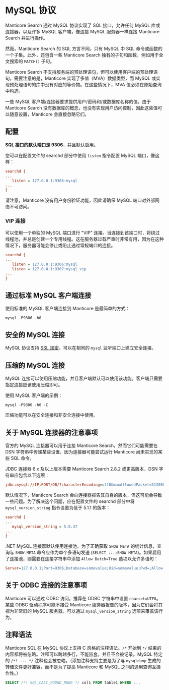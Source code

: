 # MySQL 协议

Manticore Search 通过 MySQL 协议实现了 SQL 接口，允许任何 MySQL 库或连接器，以及许多 MySQL 客户端，像连接 MySQL 服务器一样连接 Manticore Search 并进行操作。

然而，Manticore Search 的 SQL 方言不同，只有 MySQL 中 SQL 命令或函数的一个子集。此外，还包含一些 Manticore Search 独有的子句和函数，例如用于全文搜索的 `MATCH()` 子句。

Manticore Search 不支持服务端的预处理语句，但可以使用客户端的预处理语句。需要注意的是，Manticore 实现了多值（MVA）数据类型，而 MySQL 或实现预处理语句的库中没有对应的等价物。在这些情况下，MVA 值必须在原始查询中构造。

一些 MySQL 客户端/连接器要求提供用户/密码和/或数据库名称的值。由于 Manticore Search 没有数据库的概念，也没有实现用户访问控制，因此这些值可以随意设置，Manticore 会直接忽略它们。

## 配置

**SQL 接口的默认端口是 9306**，并且默认启用。

您可以在配置文件的 searchd 部分中使用 `listen` 指令配置 MySQL 端口，像这样：

```ini
searchd {
...
   listen = 127.0.0.1:9306:mysql
...
}
```

请注意，Manticore 没有用户身份验证功能，因此请确保 MySQL 端口对外部网络不可访问。

### VIP 连接
可以使用一个单独的 MySQL 端口进行 "VIP" 连接。当连接到该端口时，将绕过线程池，并总是创建一个专用线程。这在服务器过载严重时非常有用，因为在这种情况下，服务器可能会停止或阻止通过常规端口的连接。

```ini
searchd {
...
   listen = 127.0.0.1:9306:mysql
   listen = 127.0.0.1:9307:mysql_vip
...
}
```

## 通过标准 MySQL 客户端连接
使用标准的 MySQL 客户端连接到 Manticore 是最简单的方式：

```shell
mysql -P9306 -h0
```

## 安全的 MySQL 连接

MySQL 协议支持 [SSL 加密](../Security/SSL.md)。可以在相同的 `mysql` 监听端口上建立安全连接。

## 压缩的 MySQL 连接

MySQL 连接可以使用压缩功能，并且客户端默认可以使用该功能。客户端只需要指定连接应该使用压缩即可。

使用 MySQL 客户端的示例：

```shell
mysql -P9306 -h0 -C
```

压缩功能可以在安全连接和非安全连接中使用。

## 关于 MySQL 连接器的注意事项

官方的 MySQL 连接器可以用于连接 Manticore Search，然而它们可能需要在 DSN 字符串中传递某些设置，因为连接器可能尝试运行 Manticore 尚未实现的某些 SQL 命令。

JDBC 连接器 6.x 及以上版本需要 Manticore Search 2.8.2 或更高版本，DSN 字符串应包含以下选项：

```ini
jdbc:mysql://IP:PORT/DB/?characterEncoding=utf8&maxAllowedPacket=512000&serverTimezone=XXX
```

默认情况下，Manticore Search 会向连接器报告其自身的版本，但这可能会导致一些问题。为了解决这个问题，应在配置文件的 searchd 部分中将 `mysql_version_string` 指令设置为低于 5.1.1 的版本：

```ini
searchd {
...
   mysql_version_string = 5.0.37
...
}
```

.NET MySQL 连接器默认使用连接池。为了正确获取 `SHOW META` 的统计信息，查询与 `SHOW META` 命令应作为单个多语句发送 (`SELECT ...;SHOW META`)。如果启用了连接池，则需要在连接字符串中添加 `Allow Batch=True` 选项以允许多语句：
```ini
Server=127.0.0.1;Port=9306;Database=somevalue;Uid=somevalue;Pwd=;Allow Batch=True;
```

## 关于 ODBC 连接的注意事项

Manticore 可以通过 ODBC 访问。推荐在 ODBC 字符串中设置 `charset=UTF8`。某些 ODBC 驱动程序可能不接受 Manticore 服务器报告的版本，因为它们会将其视为非常旧的 MySQL 服务器。可以通过 `mysql_version_string` 选项来覆盖该行为。

## 注释语法

Manticore SQL 在 MySQL 协议上支持 C 风格的注释语法。`/*` 开始到 `*/` 结束的内容都将被忽略。注释可以跨越多行，不能嵌套，并且不会被记录。MySQL 特定的 `/*! ... */` 注释也会被忽略。（添加注释支持主要是为了与 `mysqldump` 生成的转储文件更好兼容，而不是为了提高 Manticore 和 MySQL 之间的通用查询互操作性。）

```sql
SELECT /*! SQL_CALC_FOUND_ROWS */ col1 FROM table1 WHERE ...
```
<!-- proofread -->